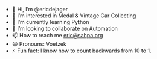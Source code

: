 - 👋 Hi, I’m @ericdejager
- 👀 I’m interested in Medal & Vintage Car Collecting
- 🌱 I’m currently learning Python
- 💞️ I’m looking to collaborate on Automation
- 📫 How to reach me eric@sahpa.org
- 😄 Pronouns: Voetzek
- ⚡ Fun fact: I know how to count backwards from 10 to 1.

<!---
ericdejager/ericdejager is a ✨ special ✨ repository because its `README.md` (this file) appears on your GitHub profile.
You can click the Preview link to take a look at your changes.
--->
